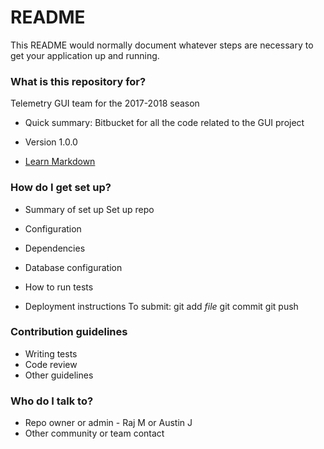 # README #

This README would normally document whatever steps are necessary to get your application up and running.

### What is this repository for? ###
Telemetry GUI team for the 2017-2018 season

* Quick summary: 
Bitbucket for all the code related to the GUI project 

* Version 1.0.0

* [Learn Markdown](https://bitbucket.org/tutorials/markdowndemo)

### How do I get set up? ###

* Summary of set up
Set up repo 

* Configuration
* Dependencies
* Database configuration
* How to run tests
* Deployment instructions
To submit: 
git add *file*
git commit
git push 

### Contribution guidelines ###

* Writing tests
* Code review
* Other guidelines

### Who do I talk to? ###
* Repo owner or admin - Raj M or Austin J 
* Other community or team contact